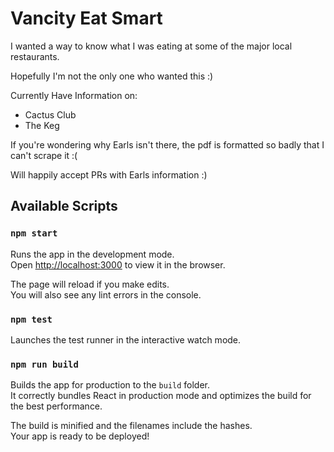 # Vancity Eat Smart
I wanted a way to know what I was eating at some of the major local restaurants.

Hopefully I'm not the only one who wanted this :)

Currently Have Information on:
- Cactus Club
- The Keg

If you're wondering why Earls isn't there, the pdf is formatted so badly that I can't scrape it :(

Will happily accept PRs with Earls information :)

## Available Scripts
### `npm start`

Runs the app in the development mode.<br>
Open [http://localhost:3000](http://localhost:3000) to view it in the browser.

The page will reload if you make edits.<br>
You will also see any lint errors in the console.

### `npm test`

Launches the test runner in the interactive watch mode.<br>

### `npm run build`

Builds the app for production to the `build` folder.<br>
It correctly bundles React in production mode and optimizes the build for the best performance.

The build is minified and the filenames include the hashes.<br>
Your app is ready to be deployed!
